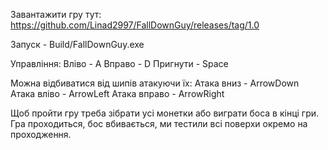 <!-- Download -->
Завантажити гру тут: https://github.com/Linad2997/FallDownGuy/releases/tag/1.0

<!-- GUIDE -->
Запуск - Build/FallDownGuy.exe

Управління:
Вліво - A
Вправо - D
Пригнути - Space

Можна відбиватися від шипів атакуючи їх:
Атака вниз - ArrowDown
Атака вліво - ArrowLeft
Атака вправо - ArrowRight

Щоб пройти гру треба зібрати усі монетки або виграти боса в кінці гри.
Гра проходиться, бос вбивається, ми тестили всі поверхи окремо на проходження.
